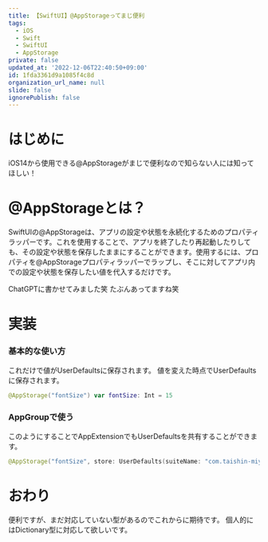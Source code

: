```yaml
---
title: 【SwiftUI】@AppStorageってまじ便利
tags:
  - iOS
  - Swift
  - SwiftUI
  - AppStorage
private: false
updated_at: '2022-12-06T22:40:50+09:00'
id: 1fda3361d9a1085f4c8d
organization_url_name: null
slide: false
ignorePublish: false
---
```

# はじめに
iOS14から使用できる@AppStorageがまじで便利なので知らない人には知ってほしい！

# @AppStorageとは？
SwiftUIの@AppStorageは、アプリの設定や状態を永続化するためのプロパティラッパーです。これを使用することで、アプリを終了したり再起動したりしても、その設定や状態を保存したままにすることができます。使用するには、プロパティを@AppStorageプロパティラッパーでラップし、そこに対してアプリ内での設定や状態を保存したい値を代入するだけです。

ChatGPTに書かせてみました笑
たぶんあってますね笑

# 実装
### 基本的な使い方
これだけで値がUserDefaultsに保存されます。
値を変えた時点でUserDefaultsに保存されます。
```swift
@AppStorage("fontSize") var fontSize: Int = 15
```

### AppGroupで使う
このようにすることでAppExtensionでもUserDefaultsを共有することができます。
```swift
@AppStorage("fontSize", store: UserDefaults(suiteName: "com.taishin-miyamoto")) var fontSize: Int = 15
```

# おわり
便利ですが、まだ対応していない型があるのでこれからに期待です。
個人的にはDictionary型に対応して欲しいです。
